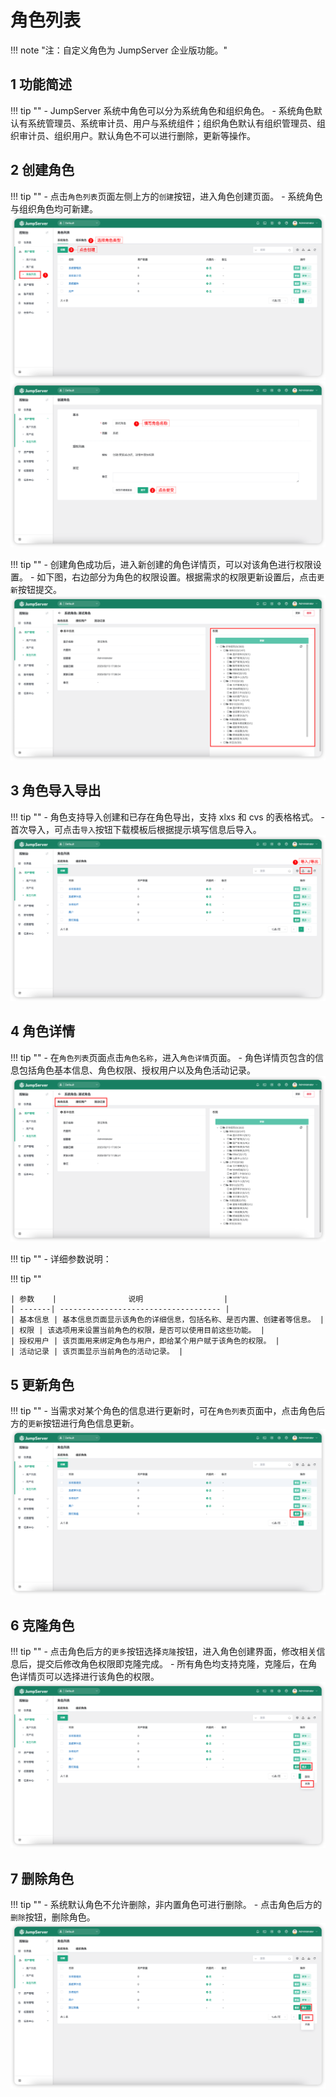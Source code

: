 # 角色列表
!!! note "注：自定义角色为 JumpServer 企业版功能。"
## 1 功能简述
!!! tip ""
    - JumpServer 系统中角色可以分为系统角色和组织角色。
    - 系统角色默认有系统管理员、系统审计员、用户与系统组件；组织角色默认有组织管理员、组织审计员、组织用户。默认角色不可以进行删除，更新等操作。

## 2 创建角色
!!! tip ""
    - 点击`角色列表`页面左侧上方的`创建`按钮，进入角色创建页面。
    - 系统角色与组织角色均可新建。
![role_list01](../../../img/role_list01.png)
![role_list02](../../../img/role_list02.png)

!!! tip ""
    - 创建角色成功后，进入新创建的角色详情页，可以对该角色进行权限设置。
    - 如下图，右边部分为角色的权限设置。根据需求的权限更新设置后，点击`更新`按钮提交。
![role_list03](../../../img/role_list03.png)

## 3 角色导入导出
!!! tip ""
    - 角色支持导入创建和已存在角色导出，支持 xlxs 和 cvs 的表格格式。
    - 首次导入，可点击`导入`按钮下载模板后根据提示填写信息后导入。
![role_list04](../../../img/role_list04.png)

## 4 角色详情
!!! tip ""
    - 在`角色列表`页面点击`角色名称`，进入`角色详情`页面。
    - 角色详情页包含的信息包括角色基本信息、角色权限、授权用户以及角色活动记录。
![role_list05](../../../img/role_list05.png)

!!! tip ""
    - 详细参数说明：

!!! tip ""

    | 参数    |                说明                  |
    | -------| ------------------------------------ |
    | 基本信息 | 基本信息页面显示该角色的详细信息，包括名称、是否内置、创建者等信息。 |
    | 权限 | 该选项用来设置当前角色的权限，是否可以使用目前这些功能。 |
    | 授权用户 | 该页面用来绑定角色与用户，即给某个用户赋于该角色的权限。 |
    | 活动记录 | 该页面显示当前角色的活动记录。 |

## 5 更新角色
!!! tip ""
    - 当需求对某个角色的信息进行更新时，可在`角色列表`页面中，点击角色后方的`更新`按钮进行角色信息更新。
![role_list06](../../../img/role_list06.png)

## 6 克隆角色
!!! tip ""
    - 点击角色后方的`更多`按钮选择`克隆`按钮，进入角色创建界面，修改相关信息后，提交后修改角色权限即克隆完成。
    - 所有角色均支持克隆，克隆后，在角色详情页可以选择进行该角色的权限。
![role_list07](../../../img/role_list07.png)

## 7 删除角色
!!! tip ""
    - 系统默认角色不允许删除，非内置角色可进行删除。
    - 点击角色后方的`删除`按钮，删除角色。
![role_list08](../../../img/role_list08.png) 